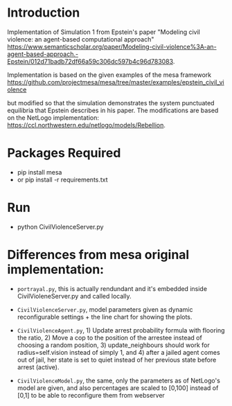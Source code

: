 # Introduction
Implementation of Simulation 1 from Epstein's paper "Modeling civil violence: an agent-based computational approach" https://www.semanticscholar.org/paper/Modeling-civil-violence%3A-an-agent-based-approach.-Epstein/012d71badb72df66a59c306dc597b4c96d783083. 

Implementation is based on the given examples of the mesa framework https://github.com/projectmesa/mesa/tree/master/examples/epstein_civil_violence 

but modified so that the simulation demonstrates the system punctuated equilibria that Epstein describes in his paper. The modifications are based on the NetLogo implementation:
https://ccl.northwestern.edu/netlogo/models/Rebellion.


# Packages Required
- pip install mesa
- or pip install -r requirements.txt

# Run
- python CivilViolenceServer.py

# Differences from mesa original implementation:

- ``portrayal.py``, this is actually rendundant and it's embedded inside CivilVioleneServer.py and called locally.

- ``CivilViolenceServer.py``, model parameters given as dynamic reconfigurable settings + the line chart for showing the plots.

- ``CivilViolenceAgent.py``, 1) Update arrest probability formula with flooring the ratio, 2) Move a cop to the position of the arrestee instead of choosing a random position, 3) update_neighbours should work for radius=self.vision instead of simply 1, and 4) after a jailed agent comes out of jail, her state is set to quiet instead of her previous state before arrest (active).
        
 - ``CivilViolenceModel.py``, the same, only the parameters as of NetLogo's model are given, and also percentages are scaled to [0,100] instead of [0,1]
  to be able to reconfigure them from webserver
